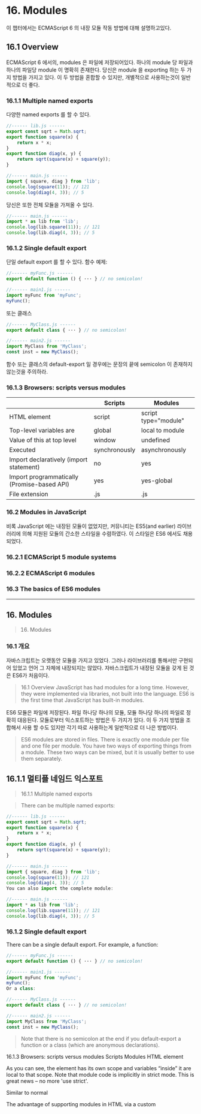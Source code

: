 #  16. Modules

이 챕터에서는 ECMAScript 6 의 내장 모듈 작동 방법에 대해 설명하고있다.

##  16.1 Overview

ECMAScript 6 에서의, modules 은 파일에 저장되어있다. 하나의 module 당 파일과 하나의 파일당 module 이 명확히 존재한다.
당신은 module 을 exporting 하는 두 가지 방법을 가지고 있다. 이 두 방법을 혼합할 수 있지만, 개별적으로 사용하는것이 일반적으로 더 좋다.

###  16.1.1 Multiple named exports

다양한 named exports 를 할 수 있다.

```javascript
//------ lib.js ------
export const sqrt = Math.sqrt;
export function square(x) {
    return x * x;
}
export function diag(x, y) {
    return sqrt(square(x) + square(y));
}

//------ main.js ------
import { square, diag } from 'lib';
console.log(square(11)); // 121
console.log(diag(4, 3)); // 5
```

당신은 또한 전체 모듈을 가져올 수 있다.

```javascript
//------ main.js ------
import * as lib from 'lib';
console.log(lib.square(11)); // 121
console.log(lib.diag(4, 3)); // 5
```

###  16.1.2 Single default export

단일 default export 를 할 수 있다. 함수 예제:

```javascript
//------ myFunc.js ------
export default function () { ··· } // no semicolon!

//------ main1.js ------
import myFunc from 'myFunc';
myFunc();
```

또는 클래스

```javascript
//------ MyClass.js ------
export default class { ··· } // no semicolon!

//------ main2.js ------
import MyClass from 'MyClass';
const inst = new MyClass();
```

함수 또는 클래스의 default-export 일 경우에는 문장의 끝에 semicolon 이 존재하지 않는것을 주의하라.


###  16.1.3 Browsers: scripts versus modules

|   | Scripts | Modules |
| -------- | ----- | ------- |
| HTML element | script | script type="module" |
| Top-level variables are | global | local to module |
| Value of this at top level | window | undefined |
| Executed | synchronously | asynchronously |
| Import declaratively (import statement) | no | yes |
| Import programmatically (Promise-based API) | yes | yes-global |
| File extension | .js | .js |

###  16.2 Modules in JavaScript

비록 JavaScript 에는 내장된 모듈이 없었지만, 커뮤니티는 ES5(and earlier) 라이브러리에 의해 지원된 모듈의 간소한 스타일을
수렴하였다. 이 스타일은 ES6 에서도 채용되었다.


###  16.2.1 ECMAScript 5 module systems


###  16.2.2 ECMAScript 6 modules


###  16.3 The basics of ES6 modules


----------------------------------------------------------------------------------------------------------
## 16. Modules
> 16. Modules

### 16.1 개요
자바스크립트는 오랫동안 모듈을 가지고 있었다. 그러나 라이브러리를 통해서만 구현되어 있었고 언어 그 자체에 내장되지는 않았다. 자바스크립트가 내장된 모듈을 갖게 된 것은 ES6가 처음이다.

> 16.1 Overview
> JavaScript has had modules for a long time. However, they were implemented via libraries, not built into the language. ES6 is the first time that JavaScript has built-in modules.

ES6 모듈은 파일에 저장된다. 파일 하나당 하나의 모듈, 모듈 하나당 하나의 파일로 정확히 대응된다. 모듈로부터 익스포트하는 방법은 두 가지가 있다. 이 두 가지 방법을 조합해서 사용 할 수도 있지만 각기 따로 사용하는게 일반적으로 더 나은 방법이다.

> ES6 modules are stored in files. There is exactly one module per file and one file per module. You have two ways of exporting things from a module. These two ways can be mixed, but it is usually better to use them separately.

## 16.1.1 멀티플 네임드 익스포트

> 16.1.1 Multiple named exports

> There can be multiple named exports:

```js
//------ lib.js ------
export const sqrt = Math.sqrt;
export function square(x) {
    return x * x;
}
export function diag(x, y) {
    return sqrt(square(x) + square(y));
}

//------ main.js ------
import { square, diag } from 'lib';
console.log(square(11)); // 121
console.log(diag(4, 3)); // 5
You can also import the complete module:

//------ main.js ------
import * as lib from 'lib';
console.log(lib.square(11)); // 121
console.log(lib.diag(4, 3)); // 5
```

### 16.1.2 Single default export
There can be a single default export. For example, a function:

```js
//------ myFunc.js ------
export default function () { ··· } // no semicolon!

//------ main1.js ------
import myFunc from 'myFunc';
myFunc();
Or a class:

//------ MyClass.js ------
export default class { ··· } // no semicolon!

//------ main2.js ------
import MyClass from 'MyClass';
const inst = new MyClass();
```

> Note that there is no semicolon at the end if you default-export a function or a class (which are anonymous declarations).

 16.1.3 Browsers: scripts versus modules
 	Scripts	Modules
HTML element	<script>	<script type="module">
Default mode	non-strict	strict
Top-level variables are	global	local to module
Value of this at top level	window	undefined
Executed	synchronously	asynchronously
Declarative imports (import statement)	no	yes
Programmatic imports (Promise-based API)	yes	yes
File extension	.js	.js


### 16.2 Modules in JavaScript

> Even though JavaScript never had built-in modules, the community has converged on a simple style of modules, which is supported by libraries in ES5 and earlier. This style has also been adopted by ES6:

> Each module is a piece of code that is executed once it is loaded.
In that code, there may be declarations (variable declarations, function declarations, etc.).
By default, these declarations stay local to the module.
You can mark some of them as exports, then other modules can import them.
A module can import things from other modules. It refers to those modules via module specifiers, strings that are either:
Relative paths ('../model/user'): these paths are interpreted relatively to the location of the importing module. The file extension .js can usually be omitted.
Absolute paths ('/lib/js/helpers'): point directly to the file of the module to be imported.
Names ('util'): What modules names refer to has to be configured.
Modules are singletons. Even if a module is imported multiple times, only a single “instance” of it exists.
This approach to modules avoids global variables, the only things that are global are module specifiers.

### 16.2.1 ECMAScript 5 모듈 시스템
ES5 모듈 시스템이 언어의 지원없이도 얼마나 잘 동작하는지 인상적이다. 가장 중요한 두 가지(불행히도 호환되지 않는) 표준이 아래와 같다.
> 16.2.1 ECMAScript 5 module systems
> It is impressive how well ES5 module systems work without explicit support from the language. The two most important (and unfortunately incompatible) standards are:

CommonJS 모듈 : 이 표준은 Node.js의 주요 구현이다.(Node.js 모듈은 CommonJS를 뛰어넘는 몇몇 기능을 갖고있다.
> CommonJS Modules: The dominant implementation of this standard is in Node.js (Node.js modules have a few features that go beyond CommonJS). Characteristics:
Compact syntax
Designed for synchronous loading and servers
Asynchronous Module Definition (AMD): The most popular implementation of this standard is RequireJS. Characteristics:
Slightly more complicated syntax, enabling AMD to work without eval() (or a compilation step)
Designed for asynchronous loading and browsers
The above is but a simplified explanation of ES5 modules. If you want more in-depth material, take a look at “Writing Modular JavaScript With AMD, CommonJS & ES Harmony” by Addy Osmani.

16.2.2 ECMAScript 6 모듈
> 16.2.2 ECMAScript 6 modules

ECMAScript 6 모듈의 목표는 CommonJS와 AMD 유저 모두를 만족 시키는 포맷을 만드는 것이었다.
> The goal for ECMAScript 6 modules was to create a format that both users of CommonJS and of AMD are happy with:

CommonJS 와 유사하게 ECMAScript 6모듈은 간결한 문법을 제공하고, 
> Similarly to CommonJS, they have a compact syntax, a preference for single exports and support for cyclic dependencies.
Similarly to AMD, they have direct support for asynchronous loading and configurable module loading.
Being built into the language allows ES6 modules to go beyond CommonJS and AMD (details are explained later):

> Their syntax is even more compact than CommonJS’s.
Their structure can be statically analyzed (for static checking, optimization, etc.).
Their support for cyclic dependencies is better than CommonJS’s.
The ES6 module standard has two parts:

Declarative syntax (for importing and exporting)
Programmatic loader API: to configure how modules are loaded and to conditionally load modules

### 16.3 ES6 모듈의 기본
> 16.3 The basics of ES6 modules

> There are two kinds of exports: named exports (several per module) and default exports (one per module). As explained later, it is possible use both at the same time, but usually best to keep them separate.


### 16.3.1 Named exports (several per module)
A module can export multiple things by prefixing its declarations with the keyword export. These exports are distinguished by their names and are called named exports.

```js
//------ lib.js ------
export const sqrt = Math.sqrt;
export function square(x) {
    return x * x;
}
export function diag(x, y) {
    return sqrt(square(x) + square(y));
}

//------ main.js ------
import { square, diag } from 'lib';
console.log(square(11)); // 121
console.log(diag(4, 3)); // 5
```

> There are other ways to specify named exports (which are explained later), but I find this one quite convenient: simply write your code as if there were no outside world, then label everything that you want to export with a keyword.

If you want to, you can also import the whole module and refer to its named exports via property notation:

```js
//------ main.js ------
import * as lib from 'lib';
console.log(lib.square(11)); // 121
console.log(lib.diag(4, 3)); // 5
```

The same code in CommonJS syntax: For a while, I tried several clever strategies to be less redundant with my module exports in Node.js. Now I prefer the following simple but slightly verbose style that is reminiscent of the revealing module pattern:

```js
//------ lib.js ------
var sqrt = Math.sqrt;
function square(x) {
    return x * x;
}
function diag(x, y) {
    return sqrt(square(x) + square(y));
}
module.exports = {
    sqrt: sqrt,
    square: square,
    diag: diag,
};

//------ main.js ------
var square = require('lib').square;
var diag = require('lib').diag;
console.log(square(11)); // 121
console.log(diag(4, 3)); // 5
```

### 16.3.2 Default exports (one per module)
> Modules that only export single values are very popular in the Node.js community. But they are also common in frontend development where you often have classes for models and components, with one class per module. An ES6 module can pick a default export, the main exported value. Default exports are especially easy to import.

The following ECMAScript 6 module “is” a single function:

//------ myFunc.js ------
export default function () {} // no semicolon!

//------ main1.js ------
import myFunc from 'myFunc';
myFunc();
An ECMAScript 6 module whose default export is a class looks as follows:

//------ MyClass.js ------
export default class {} // no semicolon!

//------ main2.js ------
import MyClass from 'MyClass';
const inst = new MyClass();
There are two styles of default exports:

Labeling declarations
Default-exporting values directly

### 16.3.2.1 Default export style 1: labeling declarations
You can prefix any function declaration (or generator function declaration) or class declaration with the keywords export default to make it the default export:

export default function foo() {} // no semicolon!
export default class Bar {} // no semicolon!
You can also omit the name in this case. That makes default exports the only place where JavaScript has anonymous function declarations and anonymous class declarations:

export default function () {} // no semicolon!
export default class {} // no semicolon!

### 16.3.2.1.1 Why anonymous function declarations and not anonymous function expressions?
When you look at the previous two lines of code, you’d expect the operands of export default to be expressions. They are only declarations for reasons of consistency: operands can be named declarations, interpreting their anonymous versions as expressions would be confusing (even more so than introducing new kinds of declarations).

If you want the operands to be interpreted as expressions, you need to use parentheses:

export default (function () {});
export default (class {});

### 16.3.2.2 Default export style 2: default-exporting values directly
The values are produced via expressions:

export default 'abc';
export default foo();
export default /^xyz$/;
export default 5 * 7;
export default { no: false, yes: true };
Each of these default exports has the following structure.

export default «expression»;
That is equivalent to:

const __default__ = «expression»;
export { __default__ as default }; // (A)
The statement in line A is an export clause (which is explained in a later section).

### 16.3.2.2.1 Why two default export styles?
The second default export style was introduced because variable declarations can’t be meaningfully turned into default exports if they declare multiple variables:

export default const foo = 1, bar = 2, baz = 3; // not legal JavaScript!
Which one of the three variables foo, bar and baz would be the default export?

### 16.3.3 Imports and exports must be at the top level
As explained in more detail later, the structure of ES6 modules is static, you can’t conditionally import or export things. That brings a variety of benefits.

This restriction is enforced syntactically by only allowing imports and exports at the top level of a module:

if (Math.random()) {
    import 'foo'; // SyntaxError
}

// You can’t even nest `import` and `export`
// inside a simple block:
{
    import 'foo'; // SyntaxError
}
### 16.3.4 Imports are hoisted
Module imports are hoisted (internally moved to the beginning of the current scope). Therefore, it doesn’t matter where you mention them in a module and the following code works without any problems:

foo();

import { foo } from 'my_module';

### 16.3.5 Imports are read-only views on exports
The imports of an ES6 module are read-only views on the exported entities. That means that the connections to variables declared inside module bodies remain live, as demonstrated in the following code.

//------ lib.js ------
export let counter = 3;
export function incCounter() {
    counter++;
}

//------ main.js ------
import { counter, incCounter } from './lib';

// The imported value `counter` is live
console.log(counter); // 3
incCounter();
console.log(counter); // 4
How that works under the hood is explained in a later section.

Imports as views have the following advantages:

They enable cyclic dependencies, even for unqualified imports (as explained in the next section).
Qualified and unqualified imports work the same way (they are both indirections).
You can split code into multiple modules and it will continue to work (as long as you don’t try to change the values of imports).

### 16.3.6 Support for cyclic dependencies
Two modules A and B are cyclically dependent on each other if both A (possibly indirectly/transitively) imports B and B imports A. If possible, cyclic dependencies should be avoided, they lead to A and B being tightly coupled – they can only be used and evolved together.

Why support cyclic dependencies, then? Occasionally, you can’t get around them, which is why support for them is an important feature. A later section has more information.

Let’s see how CommonJS and ECMAScript 6 handle cyclic dependencies.

### 16.3.6.1 Cyclic dependencies in CommonJS
The following CommonJS code correctly handles two modules a and b cyclically depending on each other.

//------ a.js ------
var b = require('b');
function foo() {
    b.bar();
}
exports.foo = foo;

//------ b.js ------
var a = require('a'); // (i)
function bar() {
    if (Math.random()) {
        a.foo(); // (ii)
    }
}
exports.bar = bar;
If module a is imported first then, in line i, module b gets a’s exports object before the exports are added to it. Therefore, b cannot access a.foo in its top level, but that property exists once the execution of a is finished. If bar() is called afterwards then the method call in line ii works.

As a general rule, keep in mind that with cyclic dependencies, you can’t access imports in the body of the module. That is inherent to the phenomenon and doesn’t change with ECMAScript 6 modules.

The limitations of the CommonJS approach are:

Node.js-style single-value exports don’t work. There, you export single values instead of objects:
  module.exports = function () { ··· };
If module a did that then module b’s variable a would not be updated once the assignment is made. It would continue to refer to the original exports object.

You can’t use named exports directly. That is, module b can’t import foo like this:
  var foo = require('a').foo;
foo would simply be undefined. In other words, you have no choice but to refer to foo via a.foo.

These limitations mean that both exporter and importers must be aware of cyclic dependencies and support them explicitly.

### 16.3.6.2 Cyclic dependencies in ECMAScript 6
ES6 modules support cyclic dependencies automatically. That is, they do not have the two limitations of CommonJS modules that were mentioned in the previous section: default exports work, as do unqualified named imports (lines i and iii in the following example). Therefore, you can implement modules that cyclically depend on each other as follows.

//------ a.js ------
import {bar} from 'b'; // (i)
export function foo() {
    bar(); // (ii)
}

//------ b.js ------
import {foo} from 'a'; // (iii)
export function bar() {
    if (Math.random()) {
        foo(); // (iv)
    }
}
This code works, because, as explained in the previous section, imports are views on exports. That means that even unqualified imports (such as bar in line ii and foo in line iv) are indirections that refer to the original data. Thus, in the face of cyclic dependencies, it doesn’t matter whether you access a named export via an unqualified import or via its module: There is an indirection involved in either case and it always works.

### 16.4 Importing and exporting in detail
### 16.4.1 Importing styles
ECMAScript 6 provides several styles of importing1:

Default import:
  import localName from 'src/my_lib';
Namespace import: imports the module as an object (with one property per named export).
  import * as my_lib from 'src/my_lib';
Named imports:
  import { name1, name2 } from 'src/my_lib';
You can rename named imports:

  // Renaming: import `name1` as `localName1`
  import { name1 as localName1, name2 } from 'src/my_lib';
    
  // Renaming: import the default export as `foo`
  import { default as foo } from 'src/my_lib';
Empty import: only loads the module, doesn’t import anything. The first such import in a program executes the body of the module.
  import 'src/my_lib';
There are only two ways to combine these styles and the order in which they appear is fixed; the default export always comes first.

Combining a default import with a namespace import:
  import theDefault, * as my_lib from 'src/my_lib';
Combining a default import with named imports
  import theDefault, { name1, name2 } from 'src/my_lib';
16.4.2 Named exporting styles: inline versus clause
There are two ways in which you can export named things inside modules.

On one hand, you can mark declarations with the keyword export.

export var myVar1 = ···;
export let myVar2 = ···;
export const MY_CONST = ···;

export function myFunc() {
    ···
}
export function* myGeneratorFunc() {
    ···
}
export class MyClass {
    ···
}
On the other hand, you can list everything you want to export at the end of the module (which is similar in style to the revealing module pattern).

const MY_CONST = ···;
function myFunc() {
    ···
}

export { MY_CONST, myFunc };
You can also export things under different names:

export { MY_CONST as FOO, myFunc };
16.4.3 Re-exporting
Re-exporting means adding another module’s exports to those of the current module. You can either add all of the other module’s exports:

export * from 'src/other_module';
Default exports are ignored2 by export *.

Or you can be more selective (optionally while renaming):

export { foo, bar } from 'src/other_module';

// Renaming: export other_module’s foo as myFoo
export { foo as myFoo, bar } from 'src/other_module';

### 16.4.3.1 Making a re-export the default export
The following statement makes the default export of another module foo the default export of the current module:

export { default } from 'foo';
The following statement makes the named export myFunc of module foo the default export of the current module:

export { myFunc as default } from 'foo';

### 16.4.4 All exporting styles
ECMAScript 6 provides several styles of exporting3:

Re-exporting:
Re-export everything (except for the default export):
  export * from 'src/other_module';
Re-export via a clause:
  export { foo as myFoo, bar } from 'src/other_module';

  export { default } from 'src/other_module';
  export { default as foo } from 'src/other_module';
  export { foo as default } from 'src/other_module';
Named exporting via a clause:
  export { MY_CONST as FOO, myFunc };
  export { foo as default };
Inline named exports:
Variable declarations:
  export var foo;
  export let foo;
  export const foo;
Function declarations:
  export function myFunc() {}
  export function* myGenFunc() {}
Class declarations:
  export class MyClass() {}
Default export:
Function declarations (can be anonymous here):
  export default function myFunc() {}
  export default function () {}

  export default function* myGenFunc() {}
  export default function* () {}
Class declarations (can be anonymous here):
  export default class MyClass() {}
  export default class () {}
Expressions: export values. Note the semicolons at the end.
  export default foo;
  export default 'Hello world!';
  export default 3 * 7;
  export default (function () {});
  
### 16.4.5 Having both named exports and a default export in a module
The following pattern is surprisingly common in JavaScript: A library is a single function, but additional services are provided via properties of that function. Examples include jQuery and Underscore.js. The following is a sketch of Underscore as a CommonJS module:

//------ underscore.js ------
var _ = function (obj) {
    ···
};
var each = _.each = _.forEach =
    function (obj, iterator, context) {
        ···
    };
module.exports = _;

//------ main.js ------
var _ = require('underscore');
var each = _.each;
···
With ES6 glasses, the function _ is the default export, while each and forEach are named exports. As it turns out, you can actually have named exports and a default export at the same time. As an example, the previous CommonJS module, rewritten as an ES6 module, looks like this:

//------ underscore.js ------
export default function (obj) {
    ···
}
export function each(obj, iterator, context) {
    ···
}
export { each as forEach };

//------ main.js ------
import _, { each } from 'underscore';
···
Note that the CommonJS version and the ECMAScript 6 version are only roughly similar. The latter has a flat structure, whereas the former is nested.

### 16.4.5.1 Recommendation: avoid mixing default exports and named exports
I generally recommend to keep the two kinds of exporting separate: per module, either only have a default export or only have named exports.

However, that is not a very strong recommendation; it occasionally may make sense to mix the two kinds. One example is a module that default-exports an entity. For unit tests, one could additionally make some of the internals available via named exports.

### 16.4.5.2 The default export is just another named export
The default export is actually just a named export with the special name default. That is, the following two statements are equivalent:

```js
import { default as foo } from 'lib';
import foo from 'lib';
Similarly, the following two modules have the same default export:

//------ module1.js ------
export default function foo() {} // function declaration!

//------ module2.js ------
function foo() {}
export { foo as default };
```

### 16.4.5.3 default: OK as export name, but not as variable name
You can’t use reserved words (such as default and new) as variable names, but you can use them as names for exports (you can also use them as property names in ECMAScript 5). If you want to directly import such named exports, you have to rename them to proper variables names.

That means that default can only appear on the left-hand side of a renaming import:

import { default as foo } from 'some_module';
And it can only appear on the right-hand side of a renaming export:

export { foo as default };
In re-exporting, both sides of the as are export names:

export { myFunc as default } from 'foo';
export { default as otherFunc } from 'foo';

// The following two statements are equivalent:
export { default } from 'foo';
export { default as default } from 'foo';
16.5 The ECMAScript 6 module loader API
In addition to the declarative syntax for working with modules, there is also a programmatic API. It allows you to:

Programmatically work with modules
Configure module loading
The module loader API is not part of the ES6 standard
It will be specified in a separate document, the “JavaScript Loader Standard”, that will be evolved more dynamically than the language specification. The repository for that document states:

[The JavaScript Loader Standard] consolidates work on the ECMAScript module loading semantics with the integration points of Web browsers, as well as Node.js.

The module loader API is work in progress
As you can see in the repository of the JavaScript Loader Standard, the module loader API is still work in progress. Everything you read about it in this book is tentative. To get an impression of what the API may look like, you can take a look at the ES6 Module Loader Polyfill on GitHub.

### 16.5.1 Loaders
Loaders handle resolving module specifiers (the string IDs at the end of import-from), loading modules, etc. Their constructor is Reflect.Loader. Each platform keeps a default instance in the global variable System (the system loader), which implements its specific style of module loading.

### 16.5.2 Loader method: importing modules
You can programmatically import a module, via an API based on Promises:

```js
System.import('some_module')
.then(some_module => {
    // Use some_module
})
.catch(error => {
    ···
});
```

System.import() enables you to:

Use modules inside <script> elements (where module syntax is not supported, consult the section on modules versus scripts for details).
Load modules conditionally.
System.import() retrieves a single module, you can use Promise.all() to import several modules:

```js
Promise.all(
    ['module1', 'module2', 'module3']
    .map(x => System.import(x)))
.then(([module1, module2, module3]) => {
    // Use module1, module2, module3
});
```

### 16.5.3 More loader methods
Loaders have more methods. Three important ones are:

System.module(source, options?)
evaluates the JavaScript code in source to a module (which is delivered asynchronously via a Promise).
System.set(name, module)
is for registering a module (e.g. one you have created via System.module()).
System.define(name, source, options?)
both evaluates the module code in source and registers the result.

### 16.5.4 Configuring module loading
The module loader API will have various hooks for configuring the loading process. Use cases include:

Lint modules on import (e.g. via JSLint or JSHint).
Automatically translate modules on import (they could contain CoffeeScript or TypeScript code).
Use legacy modules (AMD, Node.js).
Configurable module loading is an area where Node.js and CommonJS are limited.

### 16.6 브라우저에서 ES6 모듈 사용하기

16.6 Using ES6 modules in browsers

Let’s look at how ES6 modules are supported in browsers.

Support for ES6 modules in browsers is work in progress
Similarly to module loading, other aspects of support for modules in browsers are still being worked on. Everything you read here may change.

### 16.6.1 Browsers: asynchronous modules versus synchronous scripts
In browsers, there are two different kinds of entities: scripts and modules. They have slightly different syntax and work differently.

This is an overview of the differences, details are explained later:

 	Scripts	Modules
HTML element	<script>	<script type="module">
Default mode	non-strict	strict
Top-level variables are	global	local to module
Value of this at top level	window	undefined
Executed	synchronously	asynchronously
Declarative imports (import statement)	no	yes
Programmatic imports (Promise-based API)	yes	yes
File extension	.js	.js

### 16.6.1.1 Scripts
Scripts are the traditional browser way to embed JavaScript and to refer to external JavaScript files. Scripts have an internet media type that is used as:

The content type of JavaScript files delivered via a web server.
The value of the attribute type of <script> elements. Note that for HTML5, the recommendation is to omit the type attribute in <script> elements if they contain or refer to JavaScript.
The following are the most important values:

text/javascript: is a legacy value and used as the default if you omit the type attribute in a script tag. It is the safest choice for Internet Explorer 8 and earlier.
application/javascript: is recommended for current browsers.
Scripts are normally loaded or executed synchronously. The JavaScript thread stops until the code has been loaded or executed.

### 16.6.1.2 Modules
To be in line with JavaScript’s usual run-to-completion semantics, the body of a module must be executed without interruption. That leaves two options for importing modules:

Load modules synchronously, while the body is executed. That is what Node.js does.
Load all modules asynchronously, before the body is executed. That is how AMD modules are handled. It is the best option for browsers, because modules are loaded over the internet and execution doesn’t have to pause while they are. As an added benefit, this approach allows one to load multiple modules in parallel.
ECMAScript 6 gives you the best of both worlds: The synchronous syntax of Node.js plus the asynchronous loading of AMD. To make both possible, ES6 modules are syntactically less flexible than Node.js modules: Imports and exports must happen at the top level. That means that they can’t be conditional, either. This restriction allows an ES6 module loader to analyze statically what modules are imported by a module and load them before executing its body.

The synchronous nature of scripts prevents them from becoming modules. Scripts cannot even import modules declaratively (you have to use the programmatic module loader API if you want to do so).

Modules can be used from browsers via a new variant of the <script> element that is completely asynchronous:

<script type="module">
    import $ from 'lib/jquery';
    var x = 123;

    // The current scope is not global
    console.log('$' in window); // false
    console.log('x' in window); // false

    // `this` still refers to the global object
    console.log(this === window); // true

</script>


As you can see, the element has its own scope and variables “inside” it are local to that scope. Note that module code is implicitly in strict mode. This is great news – no more 'use strict'.

Similar to normal <script> elements, <script type="module"> can also be used to load external modules. For example, the following tag starts a web application via a main module (the attribute name import is my invention, it isn’t yet clear what name will be used).

<script type="module" import="impl/main"></script>
The advantage of supporting modules in HTML via a custom <script> type is that it is easy to bring that support to older engines via a polyfill (a library). There may or may not eventually be a dedicated element for modules (e.g. <module>).

16.6.1.3 Module or script – a matter of context
Whether a file is a module or a script is only determined by how it is imported or loaded. Most modules have either imports or exports and can thus be detected. But if a module has neither then it is indistinguishable from a script. For example:

var x = 123;
The semantics of this piece of code differs depending on whether it is interpreted as a module or as a script:

As a module, the variable x is created in module scope.
As a script, the variable x becomes a global variable and a property of the global object (window in browsers).
More realistic example is a module that installs something, e.g. a polyfill in global variables or a global event listener. Such a module neither imports nor exports anything and is activated via an empty import:

import './my_module';
Sources of this section
“Modules: Status Update”, slides by David Herman.
“Modules vs Scripts”, an email by David Herman.
16.7 Details: imports as views on exports
The code in this section is available on GitHub.

Imports work differently in CommonJS and ES6:

In CommonJS, imports are copies of exported values.
In ES6, imports are live read-only views on exported values.
The following sections explain what that means.

16.7.1 In CommonJS, imports are copies of exported values
With CommonJS (Node.js) modules, things work in relatively familiar ways.

If you import a value into a variable, the value is copied twice: once when it is exported (line A) and once it is imported (line B).

//------ lib.js ------
var counter = 3;
function incCounter() {
    counter++;
}
module.exports = {
    counter: counter, // (A)
    incCounter: incCounter,
};

//------ main1.js ------
var counter = require('./lib').counter; // (B)
var incCounter = require('./lib').incCounter;

// The imported value is a (disconnected) copy of a copy
console.log(counter); // 3
incCounter();
console.log(counter); // 3

// The imported value can be changed
counter++;
console.log(counter); // 4
If you access the value via the exports object, it is still copied once, on export:

//------ main2.js ------
var lib = require('./lib');

// The imported value is a (disconnected) copy
console.log(lib.counter); // 3
lib.incCounter();
console.log(lib.counter); // 3

// The imported value can be changed
lib.counter++;
console.log(lib.counter); // 4
16.7.2 In ES6, imports are live read-only views on exported values
In contrast to CommonJS, imports are views on exported values. In other words, every import is a live connection to the exported data. Imports are read-only:

Unqualified imports (import x from 'foo') are like const-declared variables.
The properties of a module object foo (import * as foo from 'foo') are like the properties of a frozen object.
The following code demonstrates how imports are like views:

//------ lib.js ------
export let counter = 3;
export function incCounter() {
    counter++;
}

//------ main1.js ------
import { counter, incCounter } from './lib';

// The imported value `counter` is live
console.log(counter); // 3
incCounter();
console.log(counter); // 4

// The imported value can’t be changed
counter++; // TypeError
If you import the module object via the asterisk (*), you get the same results:

//------ main2.js ------
import * as lib from './lib';

// The imported value `counter` is live
console.log(lib.counter); // 3
lib.incCounter();
console.log(lib.counter); // 4

// The imported value can’t be changed
lib.counter++; // TypeError
Note that while you can’t change the values of imports, you can change the objects that they are referring to. For example:

//------ lib.js ------
export let obj = {};

//------ main.js ------
import { obj } from './lib';

obj.prop = 123; // OK
obj = {}; // TypeError
16.7.2.1 Why a new approach to importing?
Why introduce such a relatively complicated mechanism for importing that deviates from established practices?

Cyclic dependencies: The main advantage is that it supports cyclic dependencies even for unqualified imports.
Qualified and unqualified imports work the same. In CommonJS, they don’t: a qualified import provides direct access to a property of a module’s export object, an unqualified import is a copy of it.
You can split code into multiple modules and it will continue to work (as long as you don’t try to change the values of imports).
On the flip side, module folding, combining multiple modules into a single module becomes simpler, too.
In my experience, ES6 imports just work, you rarely have to think about what’s going on under the hood.

16.7.3 Implementing views
How do imports work as views of exports under the hood? Exports are managed via the data structure export entry. All export entries (except those for re-exports) have the following two names:

Local name: is the name under which the export is stored inside the module.
Export name: is the name that importing modules need to use to access the export.
After you have imported an entity, that entity is always accessed via a pointer that has the two components module and local name. In other words, that pointer refers to a binding (the storage space of a variable) inside a module.

Let’s examine the export names and local names created by various kinds of exporting. The following table (adapted from the ES6 spec) gives an overview, subsequent sections have more details.

Statement	Local name	Export name
export {v};	'v'	'v'
export {v as x};	'v'	'x'
export const v = 123;	'v'	'v'
export function f() {}	'f'	'f'
export default function f() {}	'f'	'default'
export default function () {}	'*default*'	'default'
export default 123;	'*default*'	'default'
16.7.3.1 Export clause
function foo() {}
export { foo };
Local name: foo
Export name: foo
function foo() {}
export { foo as bar };
Local name: foo
Export name: bar
16.7.3.2 Inline exports
This is an inline export:

export function foo() {}
It is equivalent to the following code:

function foo() {}
export { foo };
Therefore, we have the following names:

Local name: foo
Export name: foo
16.7.3.3 Default exports
There are two kinds of default exports:

Default exports of hoistable declarations (function declarations, generator function declarations) and class declarations are similar to normal inline exports in that named local entities are created and tagged.
All other default exports are about exporting the results of expressions.
16.7.3.3.1 Default-exporting expressions
The following code default-exports the result of the expression 123:

export default 123;
It is equivalent to:

const *default* = 123; // *not* legal JavaScript
export { *default* as default };
If you default-export an expression, you get:

Local name: *default*
Export name: default
The local name was chosen so that it wouldn’t clash with any other local name.

Note that a default export still leads to a binding being created. But, due to *default* not being a legal identifier, you can’t access that binding from inside the module.

16.7.3.3.2 Default-exporting hoistable declarations and class declarations
The following code default-exports a function declaration:

export default function foo() {}
It is equivalent to:

function foo() {}
export { foo as default };
The names are:

Local name: foo
Export name: default
That means that you can change the value of the default export from within the module, by assigning a different value to foo.

(Only) for default exports, you can also omit the name of a function declaration:

export default function () {}
That is equivalent to:

function *default*() {} // *not* legal JavaScript
export { *default* as default };
The names are:

Local name: *default*
Export name: default
Default-exporting generator declarations and class declarations works similarly to default-exporting function declarations.

16.7.4 Imports as views in the spec
This section gives pointers into the ECMAScript 2015 (ES6) language specification.

Managing imports:

CreateImportBinding() creates local bindings for imports.
GetBindingValue() is used to access them.
ModuleDeclarationInstantiation() sets up the environment of a module (compare: FunctionDeclarationInstantiation(), BlockDeclarationInstantiation()).
The export names and local names created by the various kinds of exports are shown in table 42 in the section “Source Text Module Records”. The section “Static Semantics: ExportEntries” has more details. You can see that export entries are set up statically (before evaluating the module), evaluating export statements is described in the section “Runtime Semantics: Evaluation”.

16.8 Design goals for ES6 modules
If you want to make sense of ECMAScript 6 modules, it helps to understand what goals influenced their design. The major ones are:

Default exports are favored
Static module structure
Support for both synchronous and asynchronous loading
Support for cyclic dependencies between modules
The following subsections explain these goals.

16.8.1 Default exports are favored
The module syntax suggesting that the default export “is” the module may seem a bit strange, but it makes sense if you consider that one major design goal was to make default exports as convenient as possible. Quoting David Herman:

ECMAScript 6 favors the single/default export style, and gives the sweetest syntax to importing the default. Importing named exports can and even should be slightly less concise.

16.8.2 Static module structure
Current JavaScript module formats have a dynamic structure: What is imported and exported can change at runtime. One reason why ES6 introduced its own module format is to enable a static structure, which has several benefits. But before we go into those, let’s examine what the structure being static means.

It means that you can determine imports and exports at compile time (statically) – you only need to look at the source code, you don’t have to execute it. ES6 enforces this syntactically: You can only import and export at the top level (never nested inside a conditional statement). And import and export statements have no dynamic parts (no variables etc. are allowed).

The following are two examples of CommonJS modules that don’t have a static structure. In the first example, you have to run the code to find out what it imports:

var my_lib;
if (Math.random()) {
    my_lib = require('foo');
} else {
    my_lib = require('bar');
}
In the second example, you have to run the code to find out what it exports:

if (Math.random()) {
    exports.baz = ···;
}
ECMAScript 6 modules are less flexible and force you to be static. As a result, you get several benefits, which are described next.

16.8.2.1 Benefit: dead code elimination during bundling
In frontend development, modules are usually handled as follows:

During development, code exists as many, often small, modules.
For deployment, these modules are bundled into a few, relatively large, files.
The reasons for bundling are:

Fewer files need to be retrieved in order to load all modules.
Compressing the bundled file is slightly more efficient than compressing separate files.
During bundling, unused exports can be removed, potentially resulting in significant space savings.
Reason #1 is important for HTTP/1, where the cost for requesting a file is relatively high. That will change with HTTP/2, which is why this reason doesn’t matter there.

Reason #3 will remain compelling. It can only be achieved with a module format that has a static structure.

16.8.2.2 Benefit: compact bundling, no custom bundle format
The module bundler Rollup proved that ES6 modules can be combined efficiently, because they all fit into a single scope (after renaming variables to eliminate name clashes). This is possible due to two characteristics of ES6 modules:

Their static structure means that the bundle format does not have to account for conditionally loaded modules (a common technique for doing so is putting module code in functions).
Imports being read-only views on exports means that you don’t have to copy exports, you can refer to them directly.
As an example, consider the following two ES6 modules.

// lib.js
export function foo() {}
export function bar() {}

// main.js
import {foo} from './lib.js';
console.log(foo());
Rollup can bundle these two ES6 modules into the following single ES6 module (note the eliminated unused export bar):

function foo() {}

console.log(foo());
Another benefit of Rollup’s approach is that the bundle does not have a custom format, it is just an ES6 module.

16.8.2.3 Benefit: faster lookup of imports
If you require a library in CommonJS, you get back an object:

var lib = require('lib');
lib.someFunc(); // property lookup
Thus, accessing a named export via lib.someFunc means you have to do a property lookup, which is slow, because it is dynamic.

In contrast, if you import a library in ES6, you statically know its contents and can optimize accesses:

import * as lib from 'lib';
lib.someFunc(); // statically resolved
16.8.2.4 Benefit: variable checking
With a static module structure, you always statically know which variables are visible at any location inside the module:

Global variables: increasingly, the only completely global variables will come from the language proper. Everything else will come from modules (including functionality from the standard library and the browser). That is, you statically know all global variables.
Module imports: You statically know those, too.
Module-local variables: can be determined by statically examining the module.
This helps tremendously with checking whether a given identifier has been spelled properly. This kind of check is a popular feature of linters such as JSLint and JSHint; in ECMAScript 6, most of it can be performed by JavaScript engines.

Additionally, any access of named imports (such as lib.foo) can also be checked statically.

16.8.2.5 Benefit: ready for macros
Macros are still on the roadmap for JavaScript’s future. If a JavaScript engine supports macros, you can add new syntax to it via a library. Sweet.js is an experimental macro system for JavaScript. The following is an example from the Sweet.js website: a macro for classes.

// Define the macro
macro class {
    rule {
        $className {
                constructor $cparams $cbody
                $($mname $mparams $mbody) ...
        }
    } => {
        function $className $cparams $cbody
        $($className.prototype.$mname
            = function $mname $mparams $mbody; ) ...
    }
}

// Use the macro
class Person {
    constructor(name) {
        this.name = name;
    }
    say(msg) {
        console.log(this.name + " says: " + msg);
    }
}
var bob = new Person("Bob");
bob.say("Macros are sweet!");
For macros, a JavaScript engine performs a preprocessing step before compilation: If a sequence of tokens in the token stream produced by the parser matches the pattern part of the macro, it is replaced by tokens generated via the body of macro. The preprocessing step only works if you are able to statically find macro definitions. Therefore, if you want to import macros via modules then they must have a static structure.

16.8.2.6 Benefit: ready for types
Static type checking imposes constraints similar to macros: it can only be done if type definitions can be found statically. Again, types can only be imported from modules if they have a static structure.

Types are appealing because they enable statically typed fast dialects of JavaScript in which performance-critical code can be written. One such dialect is Low-Level JavaScript (LLJS).

16.8.2.7 Benefit: supporting other languages
If you want to support compiling languages with macros and static types to JavaScript then JavaScript’s modules should have a static structure, for the reasons mentioned in the previous two sections.

16.8.2.8 Source of this section
“Static module resolution” by David Herman
16.8.3 Support for both synchronous and asynchronous loading
ECMAScript 6 modules must work independently of whether the engine loads modules synchronously (e.g. on servers) or asynchronously (e.g. in browsers). Its syntax is well suited for synchronous loading, asynchronous loading is enabled by its static structure: Because you can statically determine all imports, you can load them before evaluating the body of the module (in a manner reminiscent of AMD modules).

16.8.4 Support for cyclic dependencies between modules
Support for cyclic dependencies was a key goal for ES6 modules. Here is why:

Cyclic dependencies are not inherently evil. Especially for objects, you sometimes even want this kind of dependency. For example, in some trees (such as DOM documents), parents refer to children and children refer back to parents. In libraries, you can usually avoid cyclic dependencies via careful design. In a large system, though, they can happen, especially during refactoring. Then it is very useful if a module system supports them, because the system doesn’t break while you are refactoring.

The Node.js documentation acknowledges the importance of cyclic dependencies and Rob Sayre provides additional evidence:

Data point: I once implemented a system like [ECMAScript 6 modules] for Firefox. I got asked for cyclic dependency support 3 weeks after shipping.

That system that Alex Fritze invented and I worked on is not perfect, and the syntax isn’t very pretty. But it’s still getting used 7 years later, so it must have gotten something right.

16.9 FAQ: modules
16.9.1 Can I use a variable to specify from which module I want to import?
The import statement is completely static: its module specifier is always fixed. If you want to dynamically determine what module to load, you need to use the programmatic loader API:

const moduleSpecifier = 'module_' + Math.random();
System.import(moduleSpecifier)
.then(the_module => {
    // Use the_module
})
16.9.2 Can I import a module conditionally or on demand?
Import statements must always be at the top level of modules. That means that you can’t nest them inside if statements, functions, etc. Therefore, you have to use the programmatic loader API if you want to load a module conditionally or on demand:

if (Math.random()) {
    System.import('some_module')
    .then(some_module => {
        // Use some_module
    })
}
16.9.3 Can I use variables in an import statement?
No, you can’t. Remember – what is imported must not depend on anything that is computed at runtime. Therefore:

// Illegal syntax:
import foo from 'some_module'+SUFFIX;
16.9.4 Can I use destructuring in an import statement?
No you can’t. The import statement only looks like destructuring, but is completely different (static, imports are views, etc.).

Therefore, you can’t do something like this in ES6:

// Illegal syntax:
import { foo: { bar } } from 'some_module';
16.9.5 Are named exports necessary? Why not default-export objects?
You may be wondering – why do we need named exports if we could simply default-export objects (like in CommonJS)? The answer is that you can’t enforce a static structure via objects and lose all of the associated advantages (which are explained in this chapter).

16.9.6 Can I eval() the code of module?
No, you can’t. Modules are too high-level a construct for eval(). The module loader API provides the means for creating modules from strings. Syntactically, eval() accepts scripts (which don’t allow import and export), not modules.

16.10 Advantages of ECMAScript 6 modules
At first glance, having modules built into ECMAScript 6 may seem like a boring feature – after all, we already have several good module systems. But ECMAScript 6 modules have several new features:

More compact syntax
Static module structure (helping with dead code elimination, optimizations, static checking and more)
Automatic support for cyclic dependencies
ES6 modules will also – hopefully – end the fragmentation between the currently dominant standards CommonJS and AMD. Having a single, native standard for modules means:

No more UMD (Universal Module Definition): UMD is a name for patterns that enable the same file to be used by several module systems (e.g. both CommonJS and AMD). Once ES6 is the only module standard, UMD becomes obsolete.
New browser APIs become modules instead of global variables or properties of navigator.
No more objects-as-namespaces: Objects such as Math and JSON serve as namespaces for functions in ECMAScript 5. In the future, such functionality can be provided via modules.
16.11 Further reading
CommonJS versus ES6: “JavaScript Modules” (by Yehuda Katz) is a quick intro to ECMAScript 6 modules. Especially interesting is a second page where CommonJS modules are shown side by side with their ECMAScript 6 versions.
[Spec] Sect. “Imports” starts with grammar rules and continues with semantics.↩
[Spec] The specification method GetExportedNames() collects the exports of a module. In step (7.d.i), a check prevents other modules’ default exports from being re-exported.↩
[Spec] Sect. “Exports” starts with grammar rules and continues with semantics.↩


